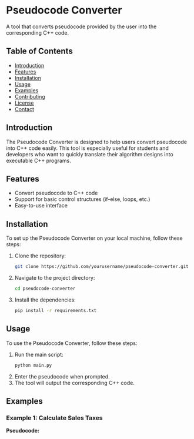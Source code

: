 # Pseudocode Converter

A tool that converts pseudocode provided by the user into the corresponding C++ code.

## Table of Contents

- [Introduction](#introduction)
- [Features](#features)
- [Installation](#installation)
- [Usage](#usage)
- [Examples](#examples)
- [Contributing](#contributing)
- [License](#license)
- [Contact](#contact)

## Introduction

The Pseudocode Converter is designed to help users convert pseudocode into C++ code easily. This tool is especially useful for students and developers who want to quickly translate their algorithm designs into executable C++ programs.

## Features

- Convert pseudocode to C++ code
- Support for basic control structures (if-else, loops, etc.)
- Easy-to-use interface

## Installation

To set up the Pseudocode Converter on your local machine, follow these steps:

1. Clone the repository:
    ```bash
    git clone https://github.com/yourusername/pseudocode-converter.git
    ```
2. Navigate to the project directory:
    ```bash
    cd pseudocode-converter
    ```
3. Install the dependencies:
    ```bash
    pip install -r requirements.txt
    ```

## Usage

To use the Pseudocode Converter, follow these steps:

1. Run the main script:
    ```bash
    python main.py
    ```
2. Enter the pseudocode when prompted.
3. The tool will output the corresponding C++ code.

## Examples

### Example 1: Calculate Sales Taxes

**Pseudocode:**

